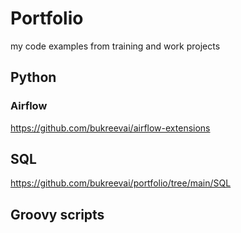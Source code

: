 # Portfolio
my code examples from training and work projects
## Python
### Airflow
https://github.com/bukreevai/airflow-extensions
## SQL
https://github.com/bukreevai/portfolio/tree/main/SQL
## Groovy scripts

